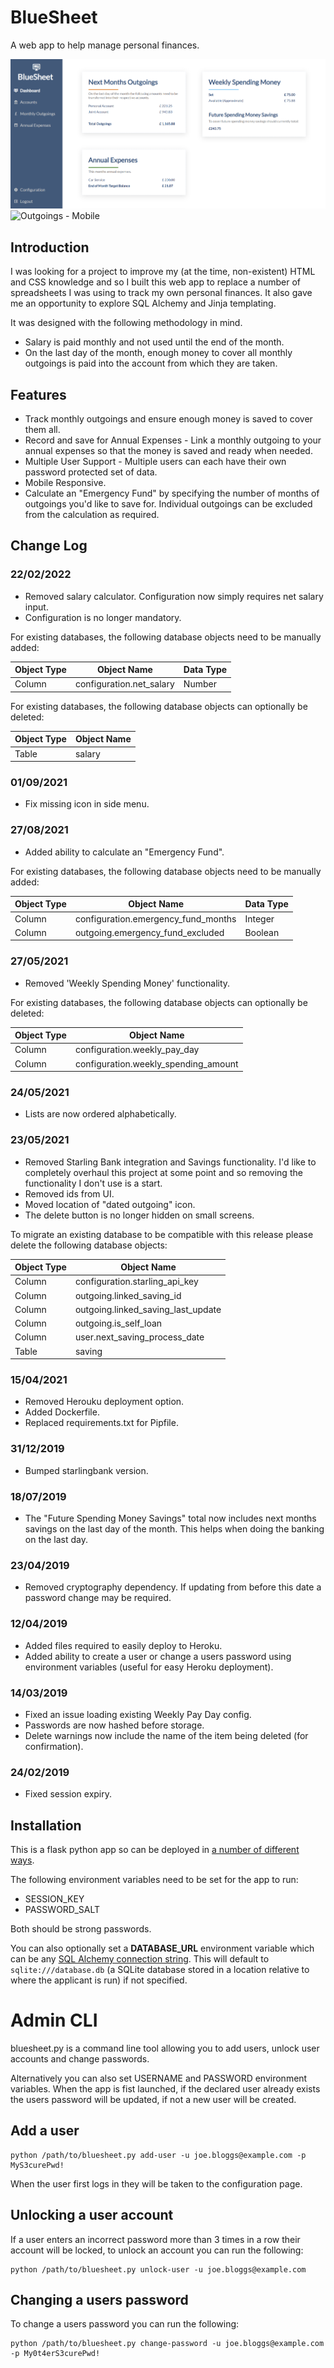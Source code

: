 # BlueSheet

A web app to help manage personal finances.

![Dashboard - Desktop](docs/dashboard-desktop.png)
![Outgoings - Mobile](docs/outgoings-mobile.png)

## Introduction

I was looking for a project to improve my (at the time, non-existent) HTML and CSS knowledge and so I built this web app to replace a number of spreadsheets I was using to track my own personal finances. It also gave me an opportunity to explore SQL Alchemy and Jinja templating.

It was designed with the following methodology in mind.

- Salary is paid monthly and not used until the end of the month.
- On the last day of the month, enough money to cover all monthly outgoings is paid into the account from which they are taken.

## Features

- Track monthly outgoings and ensure enough money is saved to cover them all.
- Record and save for Annual Expenses - Link a monthly outgoing to your annual expenses so that the money is saved and ready when needed.
- Multiple User Support - Multiple users can each have their own password protected set of data.
- Mobile Responsive.
- Calculate an "Emergency Fund" by specifying the number of months of outgoings you'd like to save for. Individual outgoings can be excluded from the calculation as required.

## Change Log

### 22/02/2022

- Removed salary calculator. Configuration now simply requires net salary input.
- Configuration is no longer mandatory.

For existing databases, the following database objects need to be manually added:

| Object Type | Object Name              | Data Type |
| ----------- | ------------------------ | --------- |
| Column      | configuration.net_salary | Number    |

For existing databases, the following database objects can optionally be deleted:

| Object Type | Object Name |
| ----------- | ----------- |
| Table       | salary      |

### 01/09/2021

- Fix missing icon in side menu.

### 27/08/2021

- Added ability to calculate an "Emergency Fund".

For existing databases, the following database objects need to be manually added:

| Object Type | Object Name                         | Data Type |
| ----------- | ----------------------------------- | --------- |
| Column      | configuration.emergency_fund_months | Integer   |
| Column      | outgoing.emergency_fund_excluded    | Boolean   |

### 27/05/2021

- Removed 'Weekly Spending Money' functionality.

For existing databases, the following database objects can optionally be deleted:

| Object Type | Object Name                          |
| ----------- | ------------------------------------ |
| Column      | configuration.weekly_pay_day         |
| Column      | configuration.weekly_spending_amount |

### 24/05/2021

- Lists are now ordered alphabetically.

### 23/05/2021

- Removed Starling Bank integration and Savings functionality. I'd like to completely overhaul this project at some point and so removing the functionality I don't use is a start.
- Removed ids from UI.
- Moved location of "dated outgoing" icon.
- The delete button is no longer hidden on small screens.

To migrate an existing database to be compatible with this release please delete the following database objects:

| Object Type | Object Name                        |
| ----------- | ---------------------------------- |
| Column      | configuration.starling_api_key     |
| Column      | outgoing.linked_saving_id          |
| Column      | outgoing.linked_saving_last_update |
| Column      | outgoing.is_self_loan              |
| Column      | user.next_saving_process_date      |
| Table       | saving                             |

### 15/04/2021

- Removed Herouku deployment option.
- Added Dockerfile.
- Replaced requirements.txt for Pipfile.

### 31/12/2019

- Bumped starlingbank version.

### 18/07/2019

- The "Future Spending Money Savings" total now includes next months savings on the last day of the month. This helps when doing the banking on the last day.

### 23/04/2019

- Removed cryptography dependency. If updating from before this date a password change may be required.

### 12/04/2019

- Added files required to easily deploy to Heroku.
- Added ability to create a user or change a users password using environment variables (useful for easy Heroku deployment).

### 14/03/2019

- Fixed an issue loading existing Weekly Pay Day config.
- Passwords are now hashed before storage.
- Delete warnings now include the name of the item being deleted (for confirmation).

### 24/02/2019

- Fixed session expiry.

## Installation

This is a flask python app so can be deployed in [a number of different ways](http://flask.pocoo.org/docs/1.0/deploying/).

The following environment variables need to be set for the app to run:

- SESSION_KEY
- PASSWORD_SALT

Both should be strong passwords.

You can also optionally set a **DATABASE_URL** environment variable which can be any [SQL Alchemy connection string](https://docs.sqlalchemy.org/en/13/core/engines.html). This will default to `sqlite:///database.db` (a SQLite database stored in a location relative to where the applicant is run) if not specified.

# Admin CLI

bluesheet.py is a command line tool allowing you to add users, unlock user accounts and change passwords.

Alternatively you can also set USERNAME and PASSWORD environment variables. When the app is fist launched, if the declared user already exists the users password will be updated, if not a new user will be created.

## Add a user

```shell
python /path/to/bluesheet.py add-user -u joe.bloggs@example.com -p MyS3curePwd!
```

When the user first logs in they will be taken to the configuration page.

## Unlocking a user account

If a user enters an incorrect password more than 3 times in a row their account will be locked, to unlock an account you can run the following:

```shell
python /path/to/bluesheet.py unlock-user -u joe.bloggs@example.com
```

## Changing a users password

To change a users password you can run the following:

```shell
python /path/to/bluesheet.py change-password -u joe.bloggs@example.com -p My0t4erS3curePwd!
```
